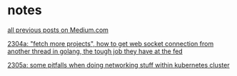 # notes

[all previous posts on Medium.com](https://medium.com/@seantywork)

[2304a: "fetch more projects", how to get web socket connection from another thread in golang, the tough job they have at the fed](2304a)

[2305a: some pitfalls when doing networking stuff within kubernetes cluster](2305a)

